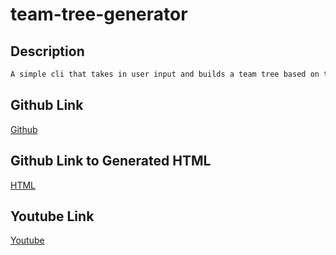 # team-tree-generator

## Description
```md
A simple cli that takes in user input and builds a team tree based on that input. User can enter in a manager, any # of engineer, and any # of interns.
```

## Github Link
[Github](https://github.com/bhfreeman/team-tree-generator)

## Github Link to Generated HTML
[HTML](https://github.com/bhfreeman/team-tree-generator/blob/main/dist/index.html)

## Youtube Link
[Youtube]()
